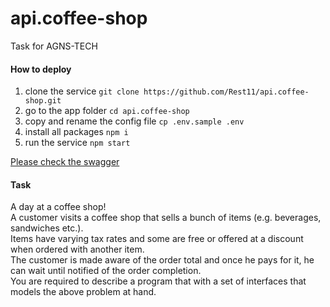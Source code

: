 # api.coffee-shop
Task for AGNS-TECH

#### How to deploy
1) clone the service `git clone https://github.com/Rest11/api.coffee-shop.git`  
2) go to the app folder `cd api.coffee-shop`   
3) copy and rename the config file `cp .env.sample .env`  
4) install all packages `npm i`
5) run the service `npm start`  

[Please check the swagger](http://localhost:3000/swagger/)

#### Task  
A day at a coffee shop!  
A customer visits a coffee shop that sells a bunch of items (e.g. beverages, sandwiches etc.).  
Items have varying tax rates and some are free or offered at a discount when ordered with another item.   
The customer is made aware of the order total and once he pays for it, he can wait until notified of the order completion.   
You are required to describe a program that with a set of interfaces that models the above problem at hand.  
